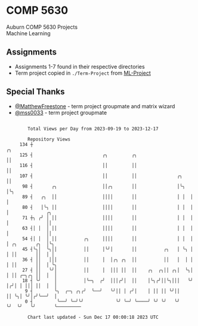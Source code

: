 # COMP 5630
Auburn COMP 5630 Projects  
Machine Learning

## Assignments
- Assignments 1-7 found in their respective directories
- Term project copied in `./Term-Project` from [ML-Project](https://github.com/wumphlett/ML-Project)

## Special Thanks
- [@MatthewFreestone](https://github.com/MatthewFreestone) - term project groupmate and matrix wizard
- [@mss0033](https://github.com/mss0033) - term project groupmate

```

        Total Views per Day from 2023-09-19 to 2023-12-17

        Repository Views
     134 ┼                                                           ╭╮
     125 ┤                          ╭╮         ╭╮                    ││
     116 ┤                          ││         ││                    ││
     107 ┤                          ││         ││               ╭╮   ││
      98 ┤       ╭╮                 ││╭╮       ││               │╰╮  │╰╮
      89 ┤   ╭╮  ││                 ││││       ││               │ │  │ │
      80 ┤   │╰╮ ││                 ││││       ││               │ │  │ │              ╭╮
      71 ┼╮ ╭╯ │ ││                 ││││       ││               │ │  │ │              ││
      63 ┤│ │  │ ││                 ││││       ││               │ │  │ │              ││
      54 ┤│ │  │ ││          ╭╮     ││││       ││               │ │  │ │ ╭╮       ╭╮  │╰╮
      45 ┤╰╮│  ╰╮││          ││     │╰╯│       ││          ╭╮   │ ╰╮ │ │ ││       ││  │ │
      36 ┤ ││   │││          ││     │  │╭╮ ╭╮  ││          ││   │  │ │ │ ││       ││  │ ╰╮
      27 ┤ ││   ╰╯│          ││     │  │││ ││  ││    ╭╮  ╭╮││ ╭╮│  ╰╮│ │ ││ ╭─╮╭╮ ││  │  │
      18 ┤ ╰╯     │          │╰─╮  ╭╯  │││╭╯│  ││    │╰╮╭╯││╰╮│││   ╰╯ │╭╯│ │ │││ ││  │  │
       9 ┤        ╰╮  ╭─╮ ╭╮╭╯  ╰──╯   ╰╯││ │ ╭╯│    │ ││ ││ ╰╯││      ││ ╰╮│ ╰╯│╭╯╰──╯  │
       0 ┤         ╰──╯ ╰─╯╰╯            ╰╯ ╰─╯ ╰────╯ ╰╯ ╰╯   ╰╯      ╰╯  ╰╯   ╰╯       ╰─────────

        Chart last updated - Sun Dec 17 00:00:18 2023 UTC
        
```
